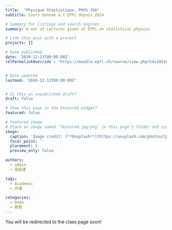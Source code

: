 ```yaml
---
title:  "Physique Stastistique, PHYS 338"
subtitle: Cours donnee a l'EPFL depuis 2024

# Summary for listings and search engines
summary: A set of Lectures given at EPFL on statistical physics

# Link this post with a project
projects: []

# Date published
date: '2020-12-13T00:00:00Z'
relPermalinkOverride : "https://moodle.epfl.ch/course/view.php?id=18526"


# Date updated
lastmod: '2020-12-13T00:00:00Z'


# Is this an unpublished draft?
draft: false

# Show this page in the Featured widget?
featured: false

# Featured image
# Place an image named `featured.jpg/png` in this page's folder and customize its options here.
image:
  caption: 'Image credit: [**Unsplash**](https://unsplash.com/photos/CpkOjOcXdUY)'
  focal_point: ''
  placement: 2
  preview_only: false

authors:
  - admin
  - 吳恩達

tags:
  - Academic
  - 开源

categories:
  - Demo
  - 教程
---
```



<!DOCTYPE html>
<html>
  <head>
    <meta http-equiv="refresh" content="1; url='https://sphinxteam.github.io/DukeLecture2018/" />
  </head>
  <body>
    <p>You will be redirected to the class page soon!</p>
  </body>
</html>